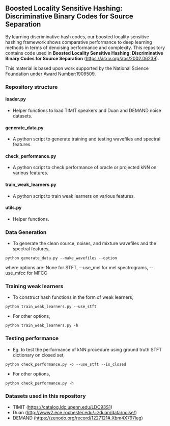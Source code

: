 ## Boosted Locality Sensitive Hashing: Discriminative Binary Codes for Source Separation
By learning discriminative hash codes, our boosted locality sensitive hashing framework shows comparative performance to deep learning methods in terms of denoising performance and complexity. This repository contains code used in  **Boosted Locality Sensitive Hashing: Discriminative Binary Codes for Source Separation** (https://arxiv.org/abs/2002.06239).

This material is based upon work supported by the National Science Foundation under Award Number:1909509.

### Repository structure

#### loader.py
* Helper functions to load TIMIT speakers and Duan and DEMAND noise datasets.

#### generate_data.py
* A python script to generate training and testing wavefiles and spectral features.

#### check_performance.py
* A python script to check performance of oracle or projected kNN on various features.

#### train_weak_learners.py
* A python script to train weak learners on various features. 

#### utils.py
* Helper functions.

### Data Generation
* To generate the clean source, noises, and mixture wavefiles and the spectral features, 
```
python generate_data.py --make_wavefiles --option
```
where options are: None for STFT, --use_mel for mel spectrograms, --use_mfcc for MFCC

### Training weak learners
* To construct hash functions in the form of weak learners, 
```
python train_weak_learners.py --use_stft
```

* For other options, 
```
python train_weak_learners.py -h
```

### Testing performance
* Eg. to test the performance of kNN procedure using ground truth STFT dictionary on closed set, 
```
python check_performance.py -o --use_stft --is_closed
```

* For other options, 
```
python check_performance.py -h
```


### Datasets used in this repository
* TIMIT (https://catalog.ldc.upenn.edu/LDC93S1)
* Duan (http://www2.ece.rochester.edu/~zduan/data/noise/)
* DEMAND (https://zenodo.org/record/1227121#.Xbm4X797leg)
